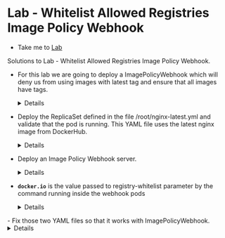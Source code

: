 # Lab - Whitelist Allowed Registries Image Policy Webhook
  
  - Take me to [Lab](https://kodekloud.com/topic/labs-whitelist-allowed-registries-imagepolicywebhook/)

Solutions to Lab - Whitelist Allowed Registries Image Policy Webhook.

- For this lab we are going to deploy a ImagePolicyWebhook which will deny us from using images with latest tag and ensure that all images have tags.
  <details>
  ```
  OK
  ```
  </details>
- Deploy the ReplicaSet defined in the file /root/nginx-latest.yml and validate that the pod is running.
This YAML file uses the latest nginx image from DockerHub.
  <details>
  ```

  Run

  $ kubectl apply -f /root/nginx-latest.yml

  $ kubectl get rs

  $ kubectl get po -l tier=nginx-latest
  ```
  </details>
- Deploy an Image Policy Webhook server.
  <details>
  ```
  Run

  $ kubectl apply -f image-policy-webhook.yaml

  ```
  </details>
- **`docker.io`** is the value passed to registry-whitelist parameter by the command running inside the webhook pods
  <details>
  ```
  Get webhook pods by

  $ kubectl get pods | grep webhook

  Check the value of the flag --registry-whitelist in

  $ kubectl describe po <image-bouncer-webhook-POD>

  ```
</details>
- Fix those two YAML files so that it works with ImagePolicyWebhook.

  <details>
  ```
  $ vi /etc/kubernetes/pki/admission_configuration.yaml

  Add the path to the kubeconfig file:

  kubeConfigFile: /etc/kubernetes/pki/admission_kube_config.yaml

  Check webhook service by running:

  $ kubectl describe svc image-bouncer-webhook

  $ vi /etc/kubernetes/pki/admission_kube_config.yaml

  Edit this line:

  server: https://image-bouncer-webhook:30080/image_policy

  You can verify by running

  $ netstat -na | grep 30080

  Or

  $ telnet image-bouncer-webhook 30080

  ```
  </details>
- Enable the ImagePolicyWebhook admission controller as final step so that our image policy validation can take place in API server.
  <details>
    ```
      $ vi /etc/kubernetes/manifests/kube-apiserver.yaml

      Edit those lines:

        - --enable-admission-plugins=NodeRestriction,ImagePolicyWebhook

        - --admission-control-config-file=/etc/kubernetes/pki/admission_configuration.yaml
      ```
    </details>

- Now delete and create pod in /root/nginx-latest.yml and validate that there is an error reported when we use the latest image tag.
  <details>
    ```

      Run
      $ kubectl delete -f /root/nginx-latest.yml
      $ kubectl apply -f /root/nginx-latest.yml
      Note:
      You should see an error message when you run:
      $ kubectl describe replicaset nginx-latest
    ```
  </details>
- Fix the error for untrusted registry in /root/nginx-latest.yml using the 1.19 image.
  <details>
    ```

      $ vi /root/nginx-latest.yml
      Edit the line below:
              image: nginx:1.19
      $ kubectl apply -f /root/nginx-untrusted.yml
      Check the pod created by running:
      $ kubectl describe replicaset nginx-latest
      $ kubectl get pod | grep nginx-latest
      ```
  </details>
